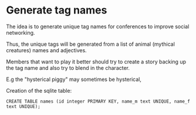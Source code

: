 Generate tag names
==================

The idea is to generate unique tag names for conferences to improve social networking.

Thus, the unique tags will be generated from a list of animal (mythical creatures) names and adjectives.

Members that want to play it better should try to create a story backing up the tag name and also try to blend in the character.

E.g the "hysterical piggy" may sometimes be hysterical,

Creation of the sqlite table:

```
CREATE TABLE names (id integer PRIMARY KEY, name_m text UNIQUE, name_f text UNIQUE);
```
